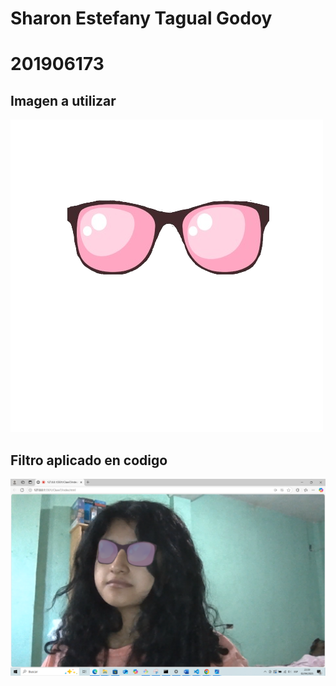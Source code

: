 # Sharon Estefany Tagual Godoy
# 201906173

## Imagen a utilizar
![alt text](image-1.png)

## Filtro aplicado en codigo 
![alt text](image-2.png)